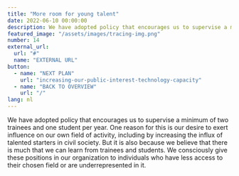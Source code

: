 ```yaml
---
title: "More room for young talent"
date: 2022-06-10 00:00:00
description: We have adopted policy that encourages us to supervise a minimum of two trainees and one student per year
featured_image: "/assets/images/tracing-img.png"
number: 14
external_url:
  url: "#"
  name: "EXTERNAL URL"
button:
  - name: "NEXT PLAN"
    url: "increasing-our-public-interest-technology-capacity"
  - name: "BACK TO OVERVIEW"
    url: "/"
lang: nl
---
```


We have adopted policy that encourages us to supervise a minimum of two trainees and one student per year. One reason for this is our desire to exert influence on our own field of activity, including by increasing the influx of talented starters in civil society. But it is also because we believe that there is much that we can learn from trainees and students. We consciously give these positions in our organization to individuals who have less access to their chosen field or are
underrepresented in it.